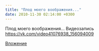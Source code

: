 ```yaml
---
title: "Плод моего воображения..."
date: 2010-11-30 02:14:00 +0300
---
```


Плод моего воображения...
Видеозапись
https://vk.com/video41076938_156094009

[Вложение](https://vk.com/video41076938_156094009)
